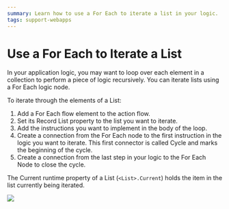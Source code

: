 ```yaml
---
summary: Learn how to use a For Each to iterate a list in your logic.
tags: support-webapps
---
```


# Use a For Each to Iterate a List

In your application logic, you may want to loop over each element in a collection to perform a piece of logic recursively. You can iterate lists using a For Each logic node.

To iterate through the elements of a List:

1. Add a For Each flow element to the action flow.
2. Set its Record List property to the list you want to iterate. 
3. Add the instructions you want to implement in the body of the loop. 
4. Create a connection from the For Each node to the first instruction in the logic you want to iterate. This first connector is called Cycle and marks the beginning of the cycle. 
5. Create a connection from the last step in your logic to the For Each Node to close the cycle. 

The Current runtime property of a List \(`<List>.Current`\) holds the item in the list currently being iterated.

![](../../../.gitbook/assets/for-each.png)

